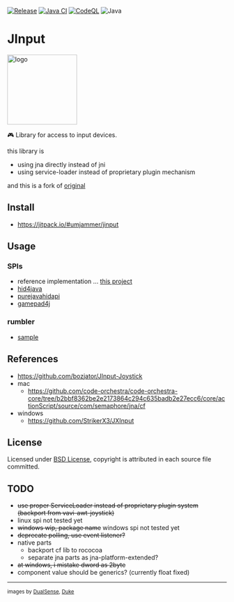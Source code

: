 [![Release](https://jitpack.io/v/umjammer/jinput.svg)](https://jitpack.io/#umjammer/jinput)
[![Java CI](https://github.com/umjammer/jinput/actions/workflows/maven.yml/badge.svg)](https://github.com/umjammer/jinput/actions/workflows/maven.yml)
[![CodeQL](https://github.com/umjammer/jinput/actions/workflows/codeql-analysis.yml/badge.svg)](https://github.com/umjammer/jinput/actions/workflows/codeql-analysis.yml)
![Java](https://img.shields.io/badge/Java-17-b07219)

# JInput

<img alt="logo" src="https://github.com/umjammer/jinput/assets/493908/9c399860-8d9c-42b1-ac2d-505f0e3e06e0" width="160" />

🎮 Library for access to input devices.

this library is

 - using jna directly instead of jni
 - using service-loader instead of proprietary plugin mechanism

and this is a fork of [original](https://github.com/jinput/jinput)

## Install

* https://jitpack.io/#umjammer/jinput

## Usage

### SPIs

 * reference implementation ... [this project](plugins/)
 * [hid4java](https://github.com/umjammer/hid4java)
 * [purejavahidapi](https://github.com/umjammer/purejavahidapi)
 * [gamepad4j](https://github.com/umjammer/gamepad4j)

### rumbler

 * [sample](plugins/OSX/src/test/java/net/java/games/input/osx/OSXPluginTest.java)

## References

* https://github.com/bozjator/JInput-Joystick
* mac
  * https://github.com/code-orchestra/code-orchestra-core/tree/b2bbf8362be2e2173864c294c635badb2e27ecc6/core/actionScript/source/com/semaphore/jna/cf
* windows
  * https://github.com/StrikerX3/JXInput

## License

Licensed under [BSD License](https://opensource.org/licenses/BSD-3-Clause), copyright is attributed in each source file committed.

## TODO

* ~~use proper ServiceLoader instead of proprietary plugin system (backport from vavi-awt-joystick)~~
* linux spi not tested yet
* ~~windows wip, package name~~ windows spi not tested yet
* ~~deprecate polling, use event listener?~~
* native parts
  * backport cf lib to rococoa
  * separate jna parts as jna-platform-extended?
* ~~at windows, i mistake dword as 2byte~~
* component value should be generics? (currently float fixed)

---
<sub>images by <a href="https://megamodz.com/PS5-Controller-Paddles">DualSense</a>, <a href="https://wiki.openjdk.org/display/duke/Gallery">Duke</a></sub>